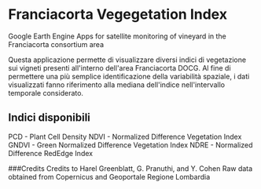 # Franciacorta Vegegetation Index
Google Earth Engine Apps for satellite monitoring of vineyard in the Franciacorta consortium area

Questa applicazione permette di visualizzare diversi indici di vegetazione sui vigneti presenti all'interno dell'area Franciacorta DOCG. Al fine di permettere una più semplice identificazione della variabilità spaziale, i dati visualizzati fanno riferimento alla mediana dell'indice nell'intervallo temporale considerato.

## Indici disponibili
PCD - Plant Cell Density
NDVI - Normalized Difference Vegetation Index
GNDVI - Green Normalized Difference Vegetation Index
NDRE - Normalized Difference RedEdge Index

###Credits
Credits to Harel Greenblatt, G. Pranuthi, and Y. Cohen
Raw data obtained from Copernicus and Geoportale Regione Lombardia
